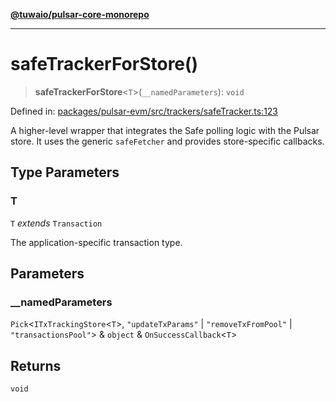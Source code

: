 [**@tuwaio/pulsar-core-monorepo**](../../../README.md)

***

# safeTrackerForStore()

> **safeTrackerForStore**\<`T`\>(`__namedParameters`): `void`

Defined in: [packages/pulsar-evm/src/trackers/safeTracker.ts:123](https://github.com/TuwaIO/pulsar-core/blob/bdceb94ce44190f4d3014c2e4cf435b68c70b5b1/packages/pulsar-evm/src/trackers/safeTracker.ts#L123)

A higher-level wrapper that integrates the Safe polling logic with the Pulsar store.
It uses the generic `safeFetcher` and provides store-specific callbacks.

## Type Parameters

### T

`T` *extends* `Transaction`

The application-specific transaction type.

## Parameters

### \_\_namedParameters

`Pick`\<`ITxTrackingStore`\<`T`\>, `"updateTxParams"` \| `"removeTxFromPool"` \| `"transactionsPool"`\> & `object` & `OnSuccessCallback`\<`T`\>

## Returns

`void`

